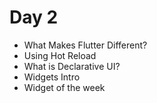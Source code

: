 # Day 2

* What Makes Flutter Different?
* Using Hot Reload
* What is Declarative UI?
* Widgets Intro    
* Widget of the week
